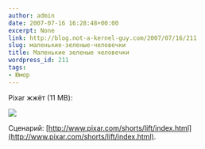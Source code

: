 ```yaml
---
author: admin
date: 2007-07-16 16:28:48+00:00
excerpt: None
link: http://blog.not-a-kernel-guy.com/2007/07/16/211
slug: маленькие-зеленые-человечки
title: Маленькие зеленые человечки
wordpress_id: 211
tags:
- Юмор
---
```


Pixar жжёт (11 MB):

[![](/2007/07/pixar.jpg)](/2007/07/pixar.wmv)

Сценарий: [http://www.pixar.com/shorts/lift/index.html](http://www.pixar.com/shorts/lift/index.html).
